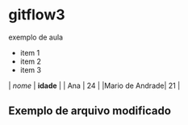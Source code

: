 # gitflow3
exemplo de aula

- item 1
- item 2
- item 3

| *nome*         | **idade** |
| Ana            |    24     |
|Mario de Andrade|    21     |

## Exemplo de arquivo modificado



